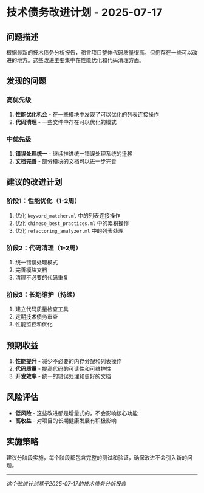 # 技术债务改进计划 - 2025-07-17

## 问题描述

根据最新的技术债务分析报告，骆言项目整体代码质量很高，但仍存在一些可以改进的地方。这些改进主要集中在性能优化和代码清理方面。

## 发现的问题

### 高优先级
1. **性能优化机会** - 在一些模块中发现了可以优化的列表连接操作
2. **代码清理** - 一些文件中存在可以优化的模式

### 中优先级
1. **错误处理统一** - 继续推进统一错误处理系统的迁移
2. **文档完善** - 部分模块的文档可以进一步完善

## 建议的改进计划

### 阶段1：性能优化（1-2周）
1. 优化 `keyword_matcher.ml` 中的列表连接操作
2. 优化 `chinese_best_practices.ml` 中的累积操作
3. 优化 `refactoring_analyzer.ml` 中的列表处理

### 阶段2：代码清理（1-2周）
1. 统一错误处理模式
2. 完善模块文档
3. 清理不必要的代码重复

### 阶段3：长期维护（持续）
1. 建立代码质量检查工具
2. 定期技术债务审查
3. 性能监控和优化

## 预期收益

1. **性能提升** - 减少不必要的内存分配和列表操作
2. **代码质量** - 提高代码的可读性和可维护性
3. **开发效率** - 统一的错误处理和更好的文档

## 风险评估

- **低风险** - 这些改进都是增量式的，不会影响核心功能
- **高收益** - 对项目的长期健康发展有积极影响

## 实施策略

建议分阶段实施，每个阶段都包含完整的测试和验证，确保改进不会引入新的问题。

---

*这个改进计划基于2025-07-17的技术债务分析报告*